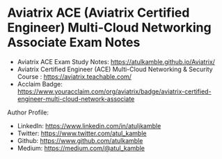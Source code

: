 # Aviatrix ACE (Aviatrix Certified Engineer) Multi-Cloud Networking Associate Exam Notes
- Aviatrix ACE Exam Study Notes: https://atulkamble.github.io/Aviatrix/
- Aviatrix Certified Engineer (ACE) Multi-Cloud Networking & Security Course : https://aviatrix.teachable.com/
- Acclaim Badge: https://www.youracclaim.com/org/aviatrix/badge/aviatrix-certified-engineer-multi-cloud-network-associate

Author Profile:
- LinkedIn: https://www.linkedin.com/in/atuljkamble 
- Twitter: https://www.twitter.com/atul_kamble
- Github: https://www.github.com/atulkamble
- Medium: https://medium.com/@atul_kamble
